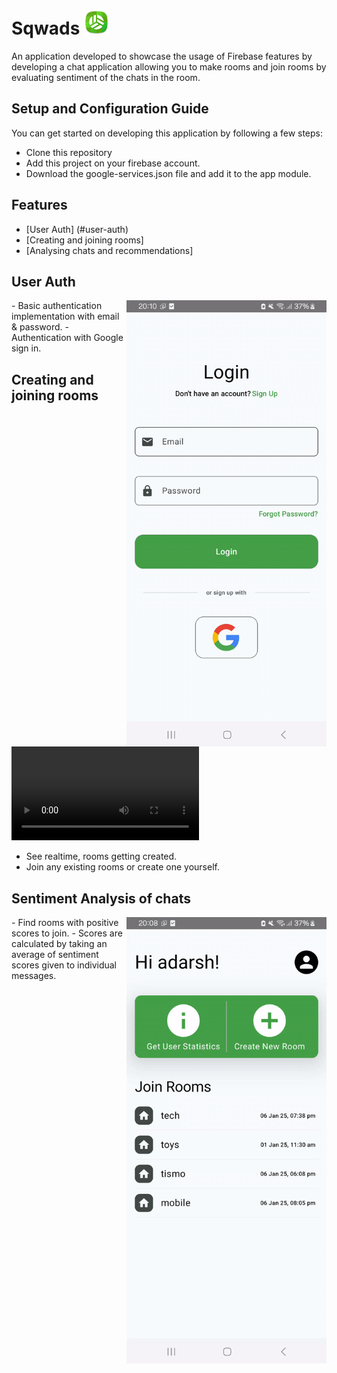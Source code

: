 # <h1 text-align="ceter">Sqwads <img src="https://github.com/Add-787/Sqwads/blob/main/readme_assets/app_icon.png" height="40" width="40"></h1> 

An application developed to showcase the usage of Firebase features by developing a chat application allowing you to make rooms and join rooms by evaluating sentiment of the chats in the room.

## Setup and Configuration Guide
You can get started on developing this application by following a few steps:
- Clone this repository
- Add this project on your firebase account.
- Download the google-services.json file and add it to the app module.

## Features
- [User Auth] (#user-auth)
- [Creating and joining rooms]
- [Analysing chats and recommendations]

## User Auth
<div>
<img src="https://github.com/Add-787/Sqwads/blob/v1.0.0/readme_assets/login_see.gif" width="320" align="right">
- Basic authentication implementation with email & password.
- Authentication with Google sign in.
</div>


## Creating and joining rooms
![Dowload the demo video](https://github.com/Add-787/Sqwads/blob/v1.0.0/readme_assets/IMG_3513.mp4)
- See realtime, rooms getting created.
- Join any existing rooms or create one yourself.

## Sentiment Analysis of chats
<div>
<img src="https://github.com/Add-787/Sqwads/blob/v1.0.0/readme_assets/user_stats.gif" width="320" align="right">
- Find rooms with positive scores to join.
- Scores are calculated by taking an average of sentiment scores given to individual messages.  
</div>
